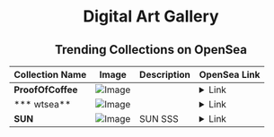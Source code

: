<div align="center">

# Digital Art Gallery

## Trending Collections on OpenSea

| Collection Name                       | Image                                                                                     | Description                       | OpenSea Link                                                                                          |
|---------------------------------------|-------------------------------------------------------------------------------------------|-----------------------------------|--------------------------------------------------------------------------------------------------------|
| **ProofOfCoffee** | ![Image](https://i.seadn.io/s/raw/files/de71895c9956bf7fccb04686f8f5bf10.png?w=500&auto=format?w=200&auto=format) |  | <details><summary>Link</summary>[ProofOfCoffee](https://opensea.io/collection/proofofcoffee)</details> |
| *** wtsea** | ![Image](https://i.seadn.io/s/raw/files/001b12ddcbf9b52f76db38e6da43de34.png?w=500&auto=format?w=200&auto=format) |  | <details><summary>Link</summary>[* wtsea](https://opensea.io/collection/wtsea)</details> |
| **SUN** | ![Image](https://i.seadn.io/s/raw/files/f5ec4122899e5990ac509d5d3f44e03a.jpg?w=500&auto=format?w=200&auto=format) | SUN SSS | <details><summary>Link</summary>[SUN](https://opensea.io/collection/sun-841)</details> |

</div>